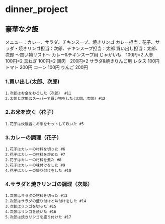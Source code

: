 # dinner_project
## 豪華な夕飯
メニュー：カレー、サラダ、チキンスープ、焼きリンゴ
カレー担当：花子、サラダ・焼きリンゴ担当：次郎、チキンスープ担当：太郎
買い出し担当：太郎、次郎
～買い物リスト～
カレー&チキンスープ用
じゃがいも　100円×2
人参　100円×2
玉ねぎ 100円×2
鶏肉　200円×2
サラダ&焼きりんご用
レタス 100円
トマト 200円
コーン 100円
りんご 200円

### 1.買い出し(太郎、次郎)
    1.次郎はお金をおろした（次郎） #11
    2.太郎と次郎はスーパーで買い物をした(太郎、次郎) #12

### 2.お米を炊く（花子）
    1.花子は炊飯器にお米をセットして炊いた #5
    
### 3.カレーの調理（花子）
    1.花子はカレーの材料を切った #6
    2.花子はカレーの材料を炒めた #7
    2.花子はカレーの材料を煮た #8
    3.花子はカレーの味付けをした #9
    4.花子はカレーの盛り付けをした #10

### 4.サラダと焼きリンゴの調理（次郎）
    1.次郎はサラダの材料を切った #13
    2.次郎はサラダの盛り付けと味付けをした #14
    3.次郎はリンゴを切った #15
    4.次郎はリンゴを焼いた #16
    5.次郎は焼きリンゴを盛り付けた #17
